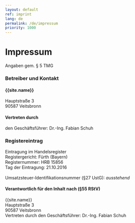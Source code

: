```yaml
---
layout: default
ref: imprint
lang: de
permalink: /de/impressum
priority: 1000
---
```


# Impressum

Angaben gem. § 5 TMG

### Betreiber und Kontakt

#### {{site.name}}
Hauptstraße 3<br/>
90587 Veitsbronn

#### Vertreten durch
den Geschäftsführer: Dr.-Ing. Fabian Schuh

### Registereintrag
Eintragung im Handelsregister<br/>
Registergericht: Fürth (Bayern)<br/>
Registernummer: HRB 15856<br/>
Tag der Eintragung: 21.10.2016<br/>
<br/>
Umsatzsteuer-Identifikationsnummer (§27 UstG): *ausstehend*<br/>

#### Verantwortlich für den Inhalt nach (§55 RStV)
{{site.name}}<br/>
Hauptstraße 3<br/>
90587 Veitsbronn<br/>
Vertreten durch den Geschäftsführer: Dr.-Ing. Fabian Schuh

